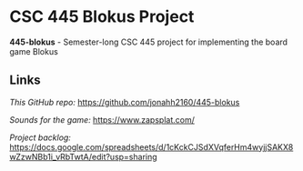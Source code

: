 # CSC 445 Blokus Project

**445-blokus** - Semester-long CSC 445 project for implementing the board game Blokus

## Links

*This GitHub repo:* <https://github.com/jonahh2160/445-blokus>

*Sounds for the game:* <https://www.zapsplat.com/>

*Project backlog:* <https://docs.google.com/spreadsheets/d/1cKckCJSdXVqferHm4wyjjSAKX8wZzwNBb1i_vRbTwtA/edit?usp=sharing>
